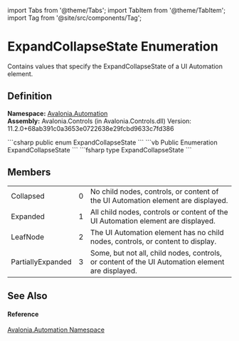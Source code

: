 import Tabs from '@theme/Tabs'; 
import TabItem from '@theme/TabItem'; 
import Tag from '@site/src/components/Tag'; 

# ExpandCollapseState Enumeration


Contains values that specify the ExpandCollapseState of a UI Automation element.



## Definition
**Namespace:** <a href="N_Avalonia_Automation">Avalonia.Automation</a>  
**Assembly:** Avalonia.Controls (in Avalonia.Controls.dll) Version: 11.2.0+68ab391c0a3653e0722638e29fcbd9633c7fd386

<Tabs groupId="api-code-preview">
<TabItem value="csharp" label="C#">
```csharp
public enum ExpandCollapseState
```
</TabItem>
<TabItem value="vb" label="VB">
```vb
Public Enumeration ExpandCollapseState
```
</TabItem>
<TabItem value="fsharp" label="F#">
```fsharp
type ExpandCollapseState
```
</TabItem>
</Tabs>



## Members
<table>
<tr>
<td>Collapsed</td>
<td>0</td>
<td>No child nodes, controls, or content of the UI Automation element are displayed.</td>
</tr>
<tr>
<td>Expanded</td>
<td>1</td>
<td>All child nodes, controls or content of the UI Automation element are displayed.</td>
</tr>
<tr>
<td>LeafNode</td>
<td>2</td>
<td>The UI Automation element has no child nodes, controls, or content to display.</td>
</tr>
<tr>
<td>PartiallyExpanded</td>
<td>3</td>
<td>Some, but not all, child nodes, controls, or content of the UI Automation element are displayed.</td>
</tr>
</table>

## See Also


#### Reference
<a href="N_Avalonia_Automation">Avalonia.Automation Namespace</a>  
